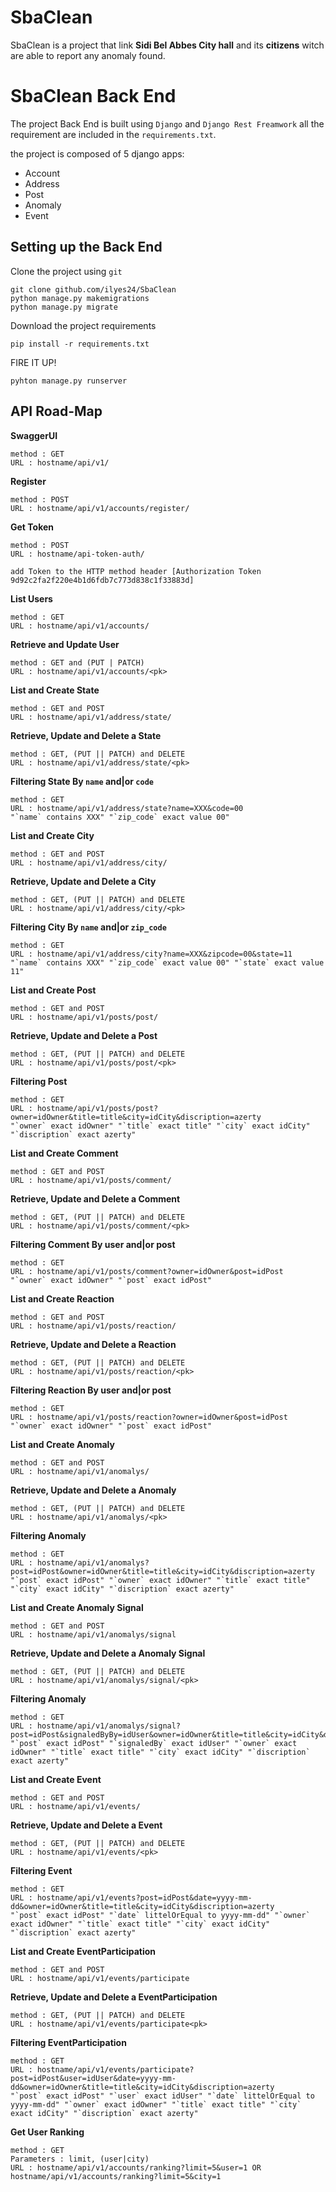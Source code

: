 # SbaClean

SbaClean is a project that link **Sidi Bel Abbes City hall** and its **citizens** witch are able to report any anomaly found.

# SbaClean Back End

The project Back End is built using `Django` and `Django Rest Freamwork` all the requirement are included in the  `requirements.txt`.

the project is composed of 5 django apps:
 - Account
 - Address
 - Post
 - Anomaly
 - Event

## Setting up the Back End

Clone the project using `git`

    git clone github.com/ilyes24/SbaClean
    python manage.py makemigrations
    python manage.py migrate
Download the project requirements

	pip install -r requirements.txt
	
FIRE IT UP!

    pyhton manage.py runserver
## API Road-Map

**SwaggerUI**

    method : GET
    URL : hostname/api/v1/

**Register**
    
    method : POST
    URL : hostname/api/v1/accounts/register/

**Get Token**

    method : POST 
    URL : hostname/api-token-auth/
    
`add Token to the HTTP method header
[Authorization Token 9d92c2fa2f220e4b1d6fdb7c773d838c1f33883d]`
    
**List Users**
    
    method : GET
    URL : hostname/api/v1/accounts/

**Retrieve and Update User**
    
    method : GET and (PUT | PATCH) 
    URL : hostname/api/v1/accounts/<pk>
    
**List and Create State**
    
    method : GET and POST
    URL : hostname/api/v1/address/state/

**Retrieve, Update and Delete a State**
    
    method : GET, (PUT || PATCH) and DELETE
    URL : hostname/api/v1/address/state/<pk>
    
**Filtering State By `name` and|or `code`**

    method : GET
    URL : hostname/api/v1/address/state?name=XXX&code=00
    "`name` contains XXX" "`zip_code` exact value 00"
    
**List and Create City**
    
    method : GET and POST
    URL : hostname/api/v1/address/city/

**Retrieve, Update and Delete a City**
    
    method : GET, (PUT || PATCH) and DELETE
    URL : hostname/api/v1/address/city/<pk>
    
**Filtering City By `name` and|or `zip_code`**

    method : GET
    URL : hostname/api/v1/address/city?name=XXX&zipcode=00&state=11
    "`name` contains XXX" "`zip_code` exact value 00" "`state` exact value 11"
    
**List and Create Post**
    
    method : GET and POST
    URL : hostname/api/v1/posts/post/

**Retrieve, Update and Delete a Post**
    
    method : GET, (PUT || PATCH) and DELETE
    URL : hostname/api/v1/posts/post/<pk>
    
**Filtering Post**

    method : GET
    URL : hostname/api/v1/posts/post?owner=idOwner&title=title&city=idCity&discription=azerty
    "`owner` exact idOwner" "`title` exact title" "`city` exact idCity" "`discription` exact azerty"
    
**List and Create Comment**
    
    method : GET and POST
    URL : hostname/api/v1/posts/comment/

**Retrieve, Update and Delete a Comment**
    
    method : GET, (PUT || PATCH) and DELETE
    URL : hostname/api/v1/posts/comment/<pk>

**Filtering Comment By user and|or post**

    method : GET
    URL : hostname/api/v1/posts/comment?owner=idOwner&post=idPost
    "`owner` exact idOwner" "`post` exact idPost"

**List and Create Reaction**
    
    method : GET and POST
    URL : hostname/api/v1/posts/reaction/

**Retrieve, Update and Delete a Reaction**
    
    method : GET, (PUT || PATCH) and DELETE
    URL : hostname/api/v1/posts/reaction/<pk>
    
**Filtering Reaction By user and|or post**

    method : GET
    URL : hostname/api/v1/posts/reaction?owner=idOwner&post=idPost
    "`owner` exact idOwner" "`post` exact idPost"

**List and Create Anomaly**
    
    method : GET and POST
    URL : hostname/api/v1/anomalys/

**Retrieve, Update and Delete a Anomaly**
    
    method : GET, (PUT || PATCH) and DELETE
    URL : hostname/api/v1/anomalys/<pk>
    
**Filtering Anomaly**

    method : GET
    URL : hostname/api/v1/anomalys?post=idPost&owner=idOwner&title=title&city=idCity&discription=azerty
    "`post` exact idPost" "`owner` exact idOwner" "`title` exact title" "`city` exact idCity" "`discription` exact azerty"

**List and Create Anomaly Signal**
    
    method : GET and POST
    URL : hostname/api/v1/anomalys/signal

**Retrieve, Update and Delete a Anomaly Signal**
    
    method : GET, (PUT || PATCH) and DELETE
    URL : hostname/api/v1/anomalys/signal/<pk>
    
**Filtering Anomaly**

    method : GET
    URL : hostname/api/v1/anomalys/signal?post=idPost&signaledByBy=idUser&owner=idOwner&title=title&city=idCity&discription=azerty
    "`post` exact idPost" "`signaledBy` exact idUser" "`owner` exact idOwner" "`title` exact title" "`city` exact idCity" "`discription` exact azerty"

**List and Create Event**
    
    method : GET and POST
    URL : hostname/api/v1/events/

**Retrieve, Update and Delete a Event**
    
    method : GET, (PUT || PATCH) and DELETE
    URL : hostname/api/v1/events/<pk>
    
**Filtering Event**

    method : GET
    URL : hostname/api/v1/events?post=idPost&date=yyyy-mm-dd&owner=idOwner&title=title&city=idCity&discription=azerty
    "`post` exact idPost" "`date` littelOrEqual to yyyy-mm-dd" "`owner` exact idOwner" "`title` exact title" "`city` exact idCity" "`discription` exact azerty"
    
**List and Create EventParticipation**
    
    method : GET and POST
    URL : hostname/api/v1/events/participate

**Retrieve, Update and Delete a EventParticipation**
    
    method : GET, (PUT || PATCH) and DELETE
    URL : hostname/api/v1/events/participate<pk>
    
**Filtering EventParticipation**

    method : GET
    URL : hostname/api/v1/events/participate?post=idPost&user=idUser&date=yyyy-mm-dd&owner=idOwner&title=title&city=idCity&discription=azerty
    "`post` exact idPost" "`user` exact idUser" "`date` littelOrEqual to yyyy-mm-dd" "`owner` exact idOwner" "`title` exact title" "`city` exact idCity" "`discription` exact azerty"

**Get User Ranking**

    method : GET
    Parameters : limit, (user|city)
    URL : hostname/api/v1/accounts/ranking?limit=5&user=1 OR hostname/api/v1/accounts/ranking?limit=5&city=1
